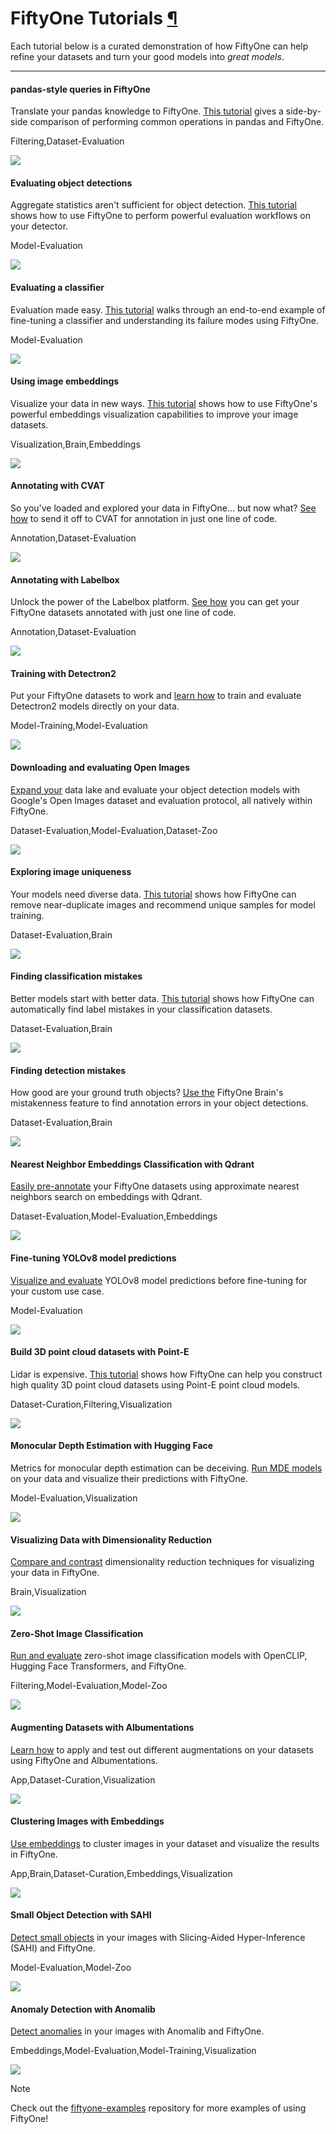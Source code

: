 # FiftyOne Tutorials [¶](\#fiftyone-tutorials "Permalink to this headline")

Each tutorial below is a curated demonstration of how FiftyOne can help refine
your datasets and turn your good models into _great models_.

* * *

#### pandas-style queries in FiftyOne

Translate your pandas knowledge to FiftyOne. [This tutorial](./pandas_comparison.ipynb) gives a side-by-side comparison of performing common operations in pandas and FiftyOne.

Filtering,Dataset-Evaluation

![](../_static/images/tutorials/pandas_tutorial.webp)

#### Evaluating object detections

Aggregate statistics aren't sufficient for object detection. [This tutorial](evaluate_detections.ipynb) shows how to use FiftyOne to perform powerful evaluation workflows on your detector.

Model-Evaluation

![](../_static/images/tutorials/evaluate_detections.webp)

#### Evaluating a classifier

Evaluation made easy. [This tutorial](evaluate_classifications.ipynb) walks through an end-to-end example of fine-tuning a classifier and understanding its failure modes using FiftyOne.

Model-Evaluation

![](../_static/images/tutorials/evaluate_classifications.webp)

#### Using image embeddings

Visualize your data in new ways. [This tutorial](image_embeddings.ipynb) shows how to use FiftyOne's powerful embeddings visualization capabilities to improve your image datasets.

Visualization,Brain,Embeddings

![](../_static/images/tutorials/image_embeddings.webp)

#### Annotating with CVAT

So you've loaded and explored your data in FiftyOne... but now what? [See how](cvat_annotation.ipynb) to send it off to CVAT for annotation in just one line of code.

Annotation,Dataset-Evaluation

![](../_static/images/tutorials/cvat_segmentation.webp)

#### Annotating with Labelbox

Unlock the power of the Labelbox platform. [See how](labelbox_annotation.ipynb) you can get your FiftyOne datasets annotated with just one line of code.

Annotation,Dataset-Evaluation

![](../_static/images/tutorials/labelbox_square.webp)

#### Training with Detectron2

Put your FiftyOne datasets to work and [learn how](detectron2.ipynb) to train and evaluate Detectron2 models directly on your data.

Model-Training,Model-Evaluation

![](../_static/images/tutorials/detectron2.webp)

#### Downloading and evaluating Open Images

[Expand your](open_images.ipynb) data lake and evaluate your object detection models with Google's Open Images dataset and evaluation protocol, all natively within FiftyOne.

Dataset-Evaluation,Model-Evaluation,Dataset-Zoo

![](../_static/images/tutorials/open_images.webp)

#### Exploring image uniqueness

Your models need diverse data. [This tutorial](uniqueness.ipynb) shows how FiftyOne can remove near-duplicate images and recommend unique samples for model training.

Dataset-Evaluation,Brain

![](../_static/images/tutorials/uniqueness.webp)

#### Finding classification mistakes

Better models start with better data. [This tutorial](classification_mistakes.ipynb) shows how FiftyOne can automatically find label mistakes in your classification datasets.

Dataset-Evaluation,Brain

![](../_static/images/tutorials/classification_mistakes.webp)

#### Finding detection mistakes

How good are your ground truth objects? [Use the](detection_mistakes.ipynb) FiftyOne Brain's mistakenness feature to find annotation errors in your object detections.

Dataset-Evaluation,Brain

![](../_static/images/tutorials/detection_mistakes.webp)

#### Nearest Neighbor Embeddings Classification with Qdrant

[Easily pre-annotate](qdrant.ipynb) your FiftyOne datasets using approximate nearest neighbors search on embeddings with Qdrant.

Dataset-Evaluation,Model-Evaluation,Embeddings

![](../_static/images/tutorials/qdrant.webp)

#### Fine-tuning YOLOv8 model predictions

[Visualize and evaluate](yolov8.ipynb) YOLOv8 model predictions before fine-tuning for your custom use case.

Model-Evaluation

![](../_static/images/tutorials/yolov8.webp)

#### Build 3D point cloud datasets with Point-E

Lidar is expensive. [This tutorial](pointe.ipynb) shows how FiftyOne can help you construct high quality 3D point cloud datasets using Point-E point cloud models.

Dataset-Curation,Filtering,Visualization

![](../_static/images/tutorials/pointe.webp)

#### Monocular Depth Estimation with Hugging Face

Metrics for monocular depth estimation can be deceiving. [Run MDE models](monocular_depth_estimation.ipynb) on your data and visualize their predictions with FiftyOne.

Model-Evaluation,Visualization

![](../_static/images/tutorials/monocular_depth_estimation.webp)

#### Visualizing Data with Dimensionality Reduction

[Compare and contrast](dimension_reduction.ipynb) dimensionality reduction techniques for visualizing your data in FiftyOne.

Brain,Visualization

![](../_static/images/tutorials/dimension_reduction.webp)

#### Zero-Shot Image Classification

[Run and evaluate](zero_shot_classification.ipynb) zero-shot image classification models with OpenCLIP, Hugging Face Transformers, and FiftyOne.

Filtering,Model-Evaluation,Model-Zoo

![](../_static/images/tutorials/zero_shot_classification.webp)

#### Augmenting Datasets with Albumentations

[Learn how](data_augmentation.ipynb) to apply and test out different augmentations on your datasets using FiftyOne and Albumentations.

App,Dataset-Curation,Visualization

![](../_static/images/tutorials/data_augmentation.webp)

#### Clustering Images with Embeddings

[Use embeddings](clustering.ipynb) to cluster images in your dataset and visualize the results in FiftyOne.

App,Brain,Dataset-Curation,Embeddings,Visualization

![](../_static/images/tutorials/clustering.webp)

#### Small Object Detection with SAHI

[Detect small objects](small_object_detection.ipynb) in your images with Slicing-Aided Hyper-Inference (SAHI) and FiftyOne.

Model-Evaluation,Model-Zoo

![](../_static/images/tutorials/small_object_detection.webp)

#### Anomaly Detection with Anomalib

[Detect anomalies](anomaly_detection.ipynb) in your images with Anomalib and FiftyOne.

Embeddings,Model-Evaluation,Model-Training,Visualization

![](../_static/images/tutorials/anomaly_detection.webp)

Note

Check out the
[fiftyone-examples](https://github.com/voxel51/fiftyone-examples)
repository for more examples of using FiftyOne!
